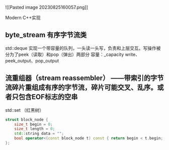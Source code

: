 ![[Pasted image 20230825160057.png]]

Modern C++实现
## byte_stream  有序字节流类

std::deque 实现一个带容量的队列，一头读一头写，负责和上层交互。写操作被分为了peek（读取）和pop（弹出）两部分
容量：_capacity
write、peek_output、pop_output

## 流重组器（stream reassembler） ——带索引的字节流碎片重组成有序的字节流，碎片可能交叉、乱序。或者只包含EOF标志的空串
std::set （红黑树）
```C++
struct block_node { 
	size_t begin = 0;
	size_t length = 0;
	std::string data = "";
	bool operator<(const block_node t) const { return begin < t.begin; } 
};
```